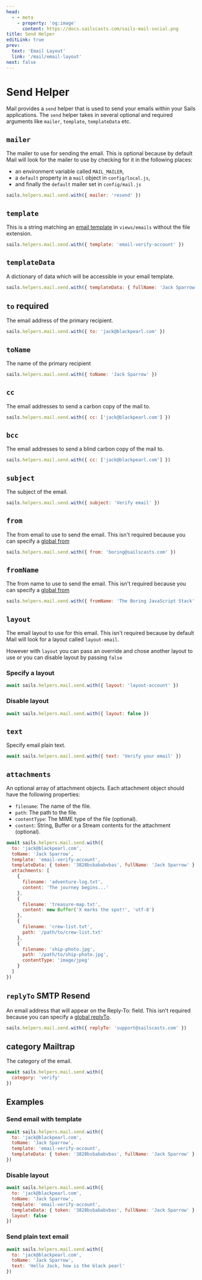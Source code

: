 ```yaml
---
head:
  - - meta
    - property: 'og:image'
      content: https://docs.sailscasts.com/sails-mail-social.png
title: Send Helper
editLink: true
prev:
  text: 'Email Layout'
  link: '/mail/email-layout'
next: false
---
```


# Send Helper

Mail provides a `send` helper that is used to send your emails within your Sails applications. The `send` helper takes in several optional and required arguments like `mailer`, `template`, `templateData` etc.

## `mailer`

The mailer to use for sending the email. This is optional because by default Mail will look for the mailer to use by checking for it in the following places:

- an environment variable called `MAIL_MAILER`,
- a `default` property in a `mail` object in `config/local.js`,
- and finally the `default` mailer set in `config/mail.js`

```js
sails.helpers.mail.send.with({ mailer: 'resend' })
```

## `template`

This is a string matching an [email template](/mail/email-template) in `views/emails` without the file extension.

```js
sails.helpers.mail.send.with({ template: 'email-verify-account' })
```

## `templateData`

A dictionary of data which will be accessible in your email template.

```js
sails.helpers.mail.send.with({ templateData: { fullName: 'Jack Sparrow' } })
```

## `to` <Badge type="danger">required</Badge>

The email address of the primary recipient.

```js
sails.helpers.mail.send.with({ to: 'jack@blackpearl.com' })
```

## `toName`

The name of the primary recipient

```js
sails.helpers.mail.send.with({ toName: 'Jack Sparrow' })
```

## `cc`

The email addresses to send a carbon copy of the mail to.

```js
sails.helpers.mail.send.with({ cc: ['jack@blackpearl.com'] })
```

## `bcc`

The email addresses to send a blind carbon copy of the mail to.

```js
sails.helpers.mail.send.with({ cc: ['jack@blackpearl.com'] })
```

## `subject`

The subject of the email.

```js
sails.helpers.mail.send.with({ subject: 'Verify email' })
```

## `from`

The from email to use to send the email. This isn't required because you can specify a [global from](/mail/configuration#from)

```js
sails.helpers.mail.send.with({ from: 'boring@sailscasts.com' })
```

## `fromName`

The from name to use to send the email. This isn't required because you can specify a [global from](/mail/configuration#from)

```js
sails.helpers.mail.send.with({ fromName: 'The Boring JavaScript Stack' })
```

## `layout`

The email layout to use for this email. This isn't required because by default Mail will look for a layout called `layout-email`.

However with `layout` you can pass an override and chose another layout to use or you can disable layout by passing `false`

### Specify a layout

```js
await sails.helpers.mail.send.with({ layout: 'layout-account' })
```

### Disable layout

```js
await sails.helpers.mail.send.with({ layout: false })
```

## `text`

Specify email plain text.

```js
await sails.helpers.mail.send.with({ text: 'Verify your email' })
```

## `attachments`

An optional array of attachment objects. Each attachment object should have the following properties:

- `filename`: The name of the file.
- `path`: The path to the file.
- `contentType`: The MIME type of the file (optional).
- `content`: String, Buffer or a Stream contents for the attachment (optional).

```js
await sails.helpers.mail.send.with({
  to: 'jack@blackpearl.com',
  toName: 'Jack Sparrow',
  template: 'email-verify-account',
  templateData: { token: '3828bsbababvbas', fullName: 'Jack Sparrow' },
  attachments: [
    {
      filename: 'adventure-log.txt',
      content: 'The journey begins...'
    },
    {
      filename: 'treasure-map.txt',
      content: new Buffer('X marks the spot!', 'utf-8')
    },
    {
      filename: 'crew-list.txt',
      path: '/path/to/crew-list.txt'
    },
    {
      filename: 'ship-photo.jpg',
      path: '/path/to/ship-photo.jpg',
      contentType: 'image/jpeg'
    }
  ]
})
```

## `replyTo` <Badge>SMTP</Badge> <Badge>Resend</Badge>

An email address that will appear on the Reply-To: field. This isn't required because you can specify a [global replyTo](/mail/configuration#replyTo).

```js
sails.helpers.mail.send.with({ replyTo: 'support@sailscasts.com' })
```

## category <Badge>Mailtrap</Badge>

The category of the email.

```js
await sails.helpers.mail.send.with({
  category: 'verify'
})
```

## Examples

### Send email with template

```js
await sails.helpers.mail.send.with({
  to: 'jack@blackpearl.com',
  toName: 'Jack Sparrow',
  template: 'email-verify-account',
  templateData: { token: '3828bsbababvbas', fullName: 'Jack Sparrow' }
})
```

### Disable layout

```js
await sails.helpers.mail.send.with({
  to: 'jack@blackpearl.com',
  toName: 'Jack Sparrow',
  template: 'email-verify-account',
  templateData: { token: '3828bsbababvbas', fullName: 'Jack Sparrow' },
  layout: false
})
```

### Send plain text email

```js
await sails.helpers.mail.send.with({
  to: 'jack@blackpearl.com',
  toName: 'Jack Sparrow',
  text: 'Hello Jack, how is the black pearl'
})
```
